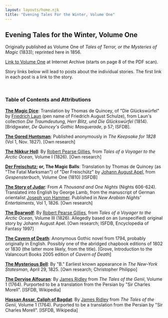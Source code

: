 ```yaml
---
layout: layouts/home.njk
title: "Evening Tales For the Winter, Volume One"
---
```


<div class="message-box">
<h2>Evening Tales for the Winter, Volume One</h2>

Originally published as Volume One of _Tales of Terror, or the Mysteries of Magic_ (1833); reprinted here in 1856.

[Link to Volume One](https://archive.org/details/eveningtalesfor00unkngoog/page/n6/mode/2up) at Internet Archive (starts on page 8 of the PDF scan).

Story links below will lead to posts about the individual stories. The first link in each post is a link to the story.

</div>
<br>
<div class="message-box">
<h3>Table of Contents and Attributions</h3>

[**The Magic Dice**](/blog/2020-09-19-notes-on-the-magic-dice/): Translation by Thomas de Quincey, of "Die Glückswürfel" by [Friedrich Laun](https://en.wikipedia.org/wiki/Friedrich_Laun) (pen name of Friedrich August Schulze), from Laun's collection _Die Traumdeutung, Herr Blitz, und Die Glückswürfel_ (1814). \[Bridgwater, _De Quincey's Gothic Masquerade_, p 57; ISFDB\].

[**The Gored Huntsman**](/blog/2020-09-21-notes-on-the-gored-huntsman/): Published anonymously in _The Keepsake for 1828_ (Vol 1, Nov. 1827). \[Own research\]

**[The Nikkur Holl](/blog/2020-09-23-notes-on-the-nikkur-holl/)**: By [Robert Pearse Gillies](http://spenserians.cath.vt.edu/AuthorRecord.php?recordid=33410), from _Tales of a Voyager to the Arctic Ocean_, Volume I (1826). \[Own research\]

**[Der Freischutz](/blog/2020-10-01-notes-on-der-freischutz/); or, The Magic Balls**: Translation by Thomas de Quincey (as "The Fatal Marksman") of "Der Freischütz" by [Johann August Apel](https://en.wikipedia.org/wiki/Johann_August_Apel), from _Gespensterbuch_, Volume One (1810) \[ISFDB\]

[**The Story of Judar**](/blog/2020-09-16-the-puzzle-of-judar/): From _A Thousand and One Nights_ (Nights 606-624). Translated into English by George Lamb, from the manuscript of German orientalist [Joseph von Hammer](https://en.wikipedia.org/wiki/Joseph_von_Hammer-Purgstall). Published in _New Arabian Nights' Entertaiments_, Vol 1, 1826. \[Own research\]

**[The Boarwolf](/blog/2020-10-16-notes-on-the-boarwolf/)**: By [Robert Pearse Gillies](http://spenserians.cath.vt.edu/AuthorRecord.php?recordid=33410), from _Tales of a Voyager to the Arctic Ocean_, Volume III (1826). Allegedly based on an (unspecified) original story by Johann August Apel. \[Own research; ISFDB, Encyclopedia of Fantasy 1997\]

**[The Cavern of Death](/blog/2021-01-14-wrapping-up-volume-one/)**: Anonymous Gothic novel from 1794, probably originally in English. Possibly one of the abridged chapbook editions of 1802 or 1830 (the latter more likely, from the title). \[Grove, Introduction to the Valancourt Books 2005 edition of _Cavern of Death_\]

**[The Mysterious Bell](/blog/2020-11-18-notes-on-the-mysterious-bell/)**: By "B." Earliest known appearance in _The New-York Statesman_, April 29, 1825. \[Own research; Christopher Philippo\]

**[The Dervise Alfouran](/blog/2021-01-14-wrapping-up-volume-one/)**: By [James Ridley](https://en.wikipedia.org/wiki/James_Ridley) from _The Tales of the Genii_, Volume 1 (1764). Purported to be a translation from the Persian by "Sir Charles Morell". \[ISFDB, Wikipedia\]

**[Hassan Assar, Caliph of Bagdat](/blog/2021-01-14-wrapping-up-volume-one/)**: By [James Ridley](https://en.wikipedia.org/wiki/James_Ridley) from _The Tales of the Genii_, Volume 1 (1764). Purported to be a translation from the Persian by "Sir Charles Morell". \[ISFDB, Wikipedia\]

</div>